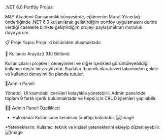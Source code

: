 .NET 6.0 Portföy Projesi

M&Y Akademi Danışmanlık bünyesinde, eğitmenim Murat Yücedağ önderliğinde .NET 6.0 kullanılarak geliştirdiğim portföy uygulamasını derste verdiği
caselerle birlikte geliştirdiğim projeyi paylaşmaktan mutluluk duyuyorum.

📋 Proje Yapısı
Proje iki bölümden oluşmaktadır.

💊 Kullanıcı Arayüzü (UI) Bölümü

Kullanıcıların projeleri, deneyimleri ve diğer içerikleri görüntüleyebildiği kullanıcı dostu bir arayüzdür. Sayfalar dinamik olarak veri tabanından çekilir ve 
kullanıcı deneyimi ön planda tutulur.

💊Admin Paneli

Yönetici, UI kısımdaki içerikleri kolaylıkla yönetebilir. Admin panelinde toplam 9 farklı içerik bulunmaktadır ve hepsi için CRUD işlemleri yapılabilir.

🧑‍💻 Admin Paneli Özellikleri

* Hakkımda: Kullanıcının kendisini tanıttığı bölümdür.
![Image](https://github.com/user-attachments/assets/9c24335c-1957-494a-9fa3-ec530498025a)

*Yeteneklerim: Kullanıcı teknik ve kişisel yeteneklerini ekleyip düzenleyebilir.
![Image](https://github.com/user-attachments/assets/dca3a16f-4ab0-464b-8fa0-1c3783dd9d1b)

